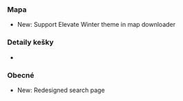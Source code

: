 ### Mapa
- New: Support Elevate Winter theme in map downloader

### Detaily kešky
-

### Obecné
- New: Redesigned search page
